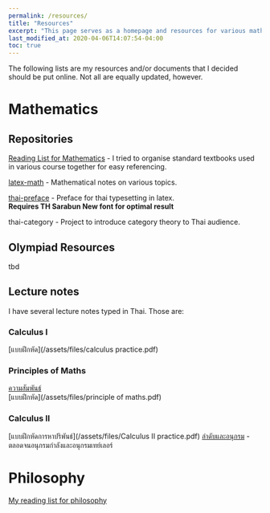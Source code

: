 ```yaml
---
permalink: /resources/
title: "Resources"
excerpt: "This page serves as a homepage and resources for various mathematical and philosophical works by me."
last_modified_at: 2020-04-06T14:07:54-04:00
toc: true
---
```


The following lists are my resources and/or documents that I decided should be put online. Not all are equally updated, however.

# Mathematics

## Repositories

[Reading List for Mathematics](https://docs.google.com/document/d/1C6XUwaiimaWRSIdmlumEDaPKjFMdXtDeZEQEUXsLvy0/edit?usp=sharing) - I tried to organise standard textbooks used in various course together for easy referencing.

[latex-math](/latex-math/ "latex-math") - Mathematical notes on various topics.

[thai-preface](/thai-preface/ "thai-preface") - Preface for thai typesetting in latex.  
**Requires TH Sarabun New font for optimal result**

thai-category - Project to introduce category theory to Thai audience.

## Olympiad Resources
tbd

## Lecture notes
I have several lecture notes typed in Thai. Those are:  
### Calculus I 
[แบบฝึกหัด](/assets/files/calculus practice.pdf)
### Principles of Maths
[ความสัมพันธ์](/assets/files/relations.pdf)  
[แบบฝึกหัด](/assets/files/principle of maths.pdf)  
### Calculus II
[แบบฝึกหัดการหาปริพันธ์](/assets/files/Calculus II practice.pdf)
[ลำดับและอนุกรม](/assets/files/sequence_and_series.pdf) - ตลอดจนอนุกรมกำลังและอนุกรมเทย์เลอร์

# Philosophy

[My reading list for philosophy](https://docs.google.com/document/d/1pbM_wI71b-np6aXgSfyjvMSige5QltrPrvleBDVzUj8/edit?usp=sharing)

